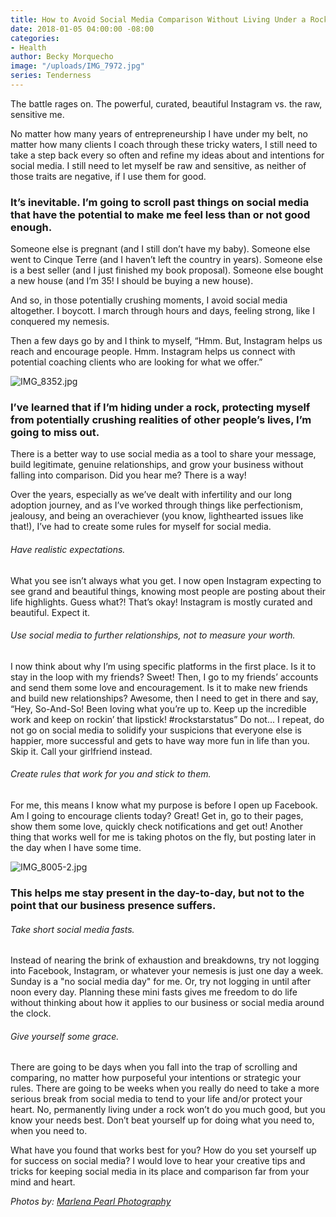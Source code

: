 ```yaml
---
title: How to Avoid Social Media Comparison Without Living Under a Rock
date: 2018-01-05 04:00:00 -08:00
categories:
- Health
author: Becky Morquecho
image: "/uploads/IMG_7972.jpg"
series: Tenderness
---
```


The battle rages on. The powerful, curated, beautiful Instagram vs. the raw, sensitive me.

No matter how many years of entrepreneurship I have under my belt, no matter how many clients I coach through these tricky waters, I still need to take a step back every so often and refine my ideas about and intentions for social media. I still need to let myself be raw and sensitive, as neither of those traits are negative, if I use them for good.

### It’s inevitable. I’m going to scroll past things on social media that have the potential to make me feel less than or not good enough.

Someone else is pregnant (and I still don’t have my baby). Someone else went to Cinque Terre (and I haven’t left the country in years). Someone else is a best seller (and I just finished my book proposal). Someone else bought a new house (and I’m 35! I should be buying a new house).

And so, in those potentially crushing moments, I avoid social media altogether. I boycott. I march through hours and days, feeling strong, like I conquered my nemesis.

Then a few days go by and I think to myself, “Hmm. But, Instagram helps us reach and encourage people. Hmm. Instagram helps us connect with potential coaching clients who are looking for what we offer.”

![IMG_8352.jpg](/uploads/IMG_8352.jpg)

### I’ve learned that if I’m hiding under a rock, protecting myself from potentially crushing realities of other people’s lives, I’m going to miss out.

There is a better way to use social media as a tool to share your message, build legitimate, genuine relationships, and grow your business without falling into comparison. Did you hear me? There is a way!

Over the years, especially as we’ve dealt with infertility and our long adoption journey, and as I’ve worked through things like perfectionism, jealousy, and being an overachiever (you know, lighthearted issues like that!), I’ve had to create some rules for myself for social media.

###### Have realistic expectations.

What you see isn’t always what you get. I now open Instagram expecting to see grand and beautiful things, knowing most people are posting about their life highlights. Guess what?! That’s okay! Instagram is mostly curated and beautiful. Expect it.

###### Use social media to further relationships, not to measure your worth.

I now think about why I’m using specific platforms in the first place. Is it to stay in the loop with my friends? Sweet! Then, I go to my friends’ accounts and send them some love and encouragement. Is it to make new friends and build new relationships? Awesome, then I need to get in there and say, “Hey, So-And-So! Been loving what you’re up to. Keep up the incredible work and keep on rockin’ that lipstick! #rockstarstatus” Do not... I repeat, do not go on social media to solidify your suspicions that everyone else is happier, more successful and gets to have way more fun in life than you. Skip it. Call your girlfriend instead.

###### Create rules that work for you and stick to them.

For me, this means I know what my purpose is before I open up Facebook. Am I going to encourage clients today? Great! Get in, go to their pages, show them some love, quickly check notifications and get out! Another thing that works well for me is taking photos on the fly, but posting later in the day when I have some time.

![IMG_8005-2.jpg](/uploads/IMG_8005-2.jpg)

### This helps me stay present in the day-to-day, but not to the point that our business presence suffers.

###### Take short social media fasts.

Instead of nearing the brink of exhaustion and breakdowns, try not logging into Facebook, Instagram, or whatever your nemesis is just one day a week. Sunday is a "no social media day" for me. Or, try not logging in until after noon every day. Planning these mini fasts gives me freedom to do life without thinking about how it applies to our business or social media around the clock.

###### Give yourself some grace.

There are going to be days when you fall into the trap of scrolling and comparing, no matter how purposeful your intentions or strategic your rules. There are going to be weeks when you really do need to take a more serious break from social media to tend to your life and/or protect your heart. No, permanently living under a rock won’t do you much good, but you know your needs best. Don’t beat yourself up for doing what you need to, when you need to.

What have you found that works best for you? How do you set yourself up for success on social media? I would love to hear your creative tips and tricks for keeping social media in its place and comparison far from your mind and heart.

*Photos by: [Marlena Pearl Photography](https://www.marlenapearlphotography.com/)*